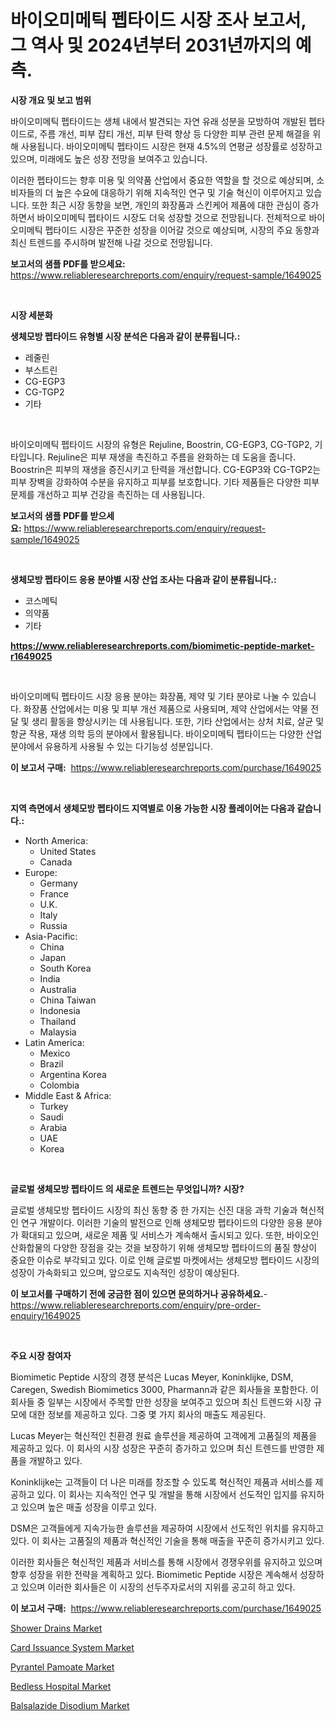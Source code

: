 <p><h1>바이오미메틱 펩타이드 시장 조사 보고서, 그 역사 및 2024년부터 2031년까지의 예측.</h1></p><p><strong>시장 개요 및 보고 범위</strong></p>
<p><p>바이오미메틱 펩타이드는 생체 내에서 발견되는 자연 유래 성분을 모방하여 개발된 펩타이드로, 주름 개선, 피부 잡티 개선, 피부 탄력 향상 등 다양한 피부 관련 문제 해결을 위해 사용됩니다. 바이오미메틱 펩타이드 시장은 현재 4.5%의 연평균 성장률로 성장하고 있으며, 미래에도 높은 성장 전망을 보여주고 있습니다. </p><p>이러한 펩타이드는 향후 미용 및 의약품 산업에서 중요한 역할을 할 것으로 예상되며, 소비자들의 더 높은 수요에 대응하기 위해 지속적인 연구 및 기술 혁신이 이루어지고 있습니다. 또한 최근 시장 동향을 보면, 개인의 화장품과 스킨케어 제품에 대한 관심이 증가하면서 바이오미메틱 펩타이드 시장도 더욱 성장할 것으로 전망됩니다. 전체적으로 바이오미메틱 펩타이드 시장은 꾸준한 성장을 이어갈 것으로 예상되며, 시장의 주요 동향과 최신 트렌드를 주시하며 발전해 나갈 것으로 전망됩니다.</p></p>
<p><strong>보고서의 샘플 PDF를 받으세요:</strong> <a href="https://www.reliableresearchreports.com/enquiry/request-sample/1649025">https://www.reliableresearchreports.com/enquiry/request-sample/1649025</a></p>
<p>&nbsp;</p>
<p><strong>시장 세분화</strong></p>
<p><strong>생체모방 펩타이드 유형별 시장 분석은 다음과 같이 분류됩니다.:</strong></p>
<p><ul><li>레줄린</li><li>부스트린</li><li>CG-EGP3</li><li>CG-TGP2</li><li>기타</li></ul></p>
<p>&nbsp;</p>
<p><p>바이오미메틱 펩타이드 시장의 유형은 Rejuline, Boostrin, CG-EGP3, CG-TGP2, 기타입니다. Rejuline은 피부 재생을 촉진하고 주름을 완화하는 데 도움을 줍니다. Boostrin은 피부의 재생을 증진시키고 탄력을 개선합니다. CG-EGP3와 CG-TGP2는 피부 장벽을 강화하여 수분을 유지하고 피부를 보호합니다. 기타 제품들은 다양한 피부 문제를 개선하고 피부 건강을 촉진하는 데 사용됩니다.</p></p>
<p><strong>보고서의 샘플 PDF를 받으세요:</strong>&nbsp;<a href="https://www.reliableresearchreports.com/enquiry/request-sample/1649025">https://www.reliableresearchreports.com/enquiry/request-sample/1649025</a></p>
<p>&nbsp;</p>
<p><strong> 생체모방 펩타이드 응용 분야별 시장 산업 조사는 다음과 같이 분류됩니다.:</strong></p>
<p><ul><li>코스메틱</li><li>의약품</li><li>기타</li></ul></p>
<p><strong><a href="https://www.reliableresearchreports.com/biomimetic-peptide-market-r1649025">https://www.reliableresearchreports.com/biomimetic-peptide-market-r1649025</a></strong></p>
<p>&nbsp;</p>
<p><p>바이오미메틱 펩타이드 시장 응용 분야는 화장품, 제약 및 기타 분야로 나눌 수 있습니다. 화장품 산업에서는 미용 및 피부 개선 제품으로 사용되며, 제약 산업에서는 약물 전달 및 생리 활동을 향상시키는 데 사용됩니다. 또한, 기타 산업에서는 상처 치료, 살균 및 항균 작용, 재생 의학 등의 분야에서 활용됩니다. 바이오미메틱 펩타이드는 다양한 산업 분야에서 유용하게 사용될 수 있는 다기능성 성분입니다.</p></p>
<p><strong>이 보고서 구매:</strong>&nbsp; <a href="https://www.reliableresearchreports.com/purchase/1649025">https://www.reliableresearchreports.com/purchase/1649025</a></p>
<p>&nbsp;</p>
<p><strong>지역 측면에서 생체모방 펩타이드 지역별로 이용 가능한 시장 플레이어는 다음과 같습니다.:</strong></p>
<p><ul>
    <li>
        North America:
        <ul>
            <li>United States</li>
            <li>Canada</li>
        </ul>
    </li>
    <li>
        Europe:
        <ul>
            <li>Germany</li>
            <li>France</li>
            <li>U.K.</li>
            <li>Italy</li>
            <li>Russia</li>
        </ul>
    </li>
    <li>
        Asia-Pacific:
        <ul>
            <li>China</li>
            <li>Japan</li>
            <li>South Korea</li>
            <li>India</li>
            <li>Australia</li>
            <li>China Taiwan</li>
            <li>Indonesia</li>
            <li>Thailand</li>
            <li>Malaysia</li>
        </ul>
    </li>
    <li>
        Latin America:
        <ul>
            <li>Mexico</li>
            <li>Brazil</li>
            <li>Argentina Korea</li>
            <li>Colombia</li>
        </ul>
    </li>
    <li>
        Middle East & Africa:
        <ul>
            <li>Turkey</li>
            <li>Saudi</li>
            <li>Arabia</li>
            <li>UAE</li>
            <li>Korea</li>
        </ul>
    </li>
    </ul></p>
<p>&nbsp;</p>
<p><strong>글로벌 생체모방 펩타이드 의 새로운 트렌드는 무엇입니까? 시장?</strong></p>
<p><p>글로벌 생체모방 펩타이드 시장의 최신 동향 중 한 가지는 신진 대응 과학 기술과 혁신적인 연구 개발이다. 이러한 기술의 발전으로 인해 생체모방 펩타이드의 다양한 응용 분야가 확대되고 있으며, 새로운 제품 및 서비스가 계속해서 출시되고 있다. 또한, 바이오인산화합물의 다양한 장점을 갖는 것을 보장하기 위해 생체모방 펩타이드의 품질 향상이 중요한 이슈로 부각되고 있다. 이로 인해 글로벌 마켓에서는 생체모방 펩타이드 시장의 성장이 가속화되고 있으며, 앞으로도 지속적인 성장이 예상된다.</p></p>
<p><strong>이 보고서를 구매하기 전에 궁금한 점이 있으면 문의하거나 공유하세요.</strong>- <a href="https://www.reliableresearchreports.com/enquiry/pre-order-enquiry/1649025">https://www.reliableresearchreports.com/enquiry/pre-order-enquiry/1649025</a></p>
<p>&nbsp;</p>
<p><strong>주요 시장 참여자</strong></p>
<p><p>	Biomimetic Peptide 시장의 경쟁 분석은 Lucas Meyer, Koninklijke, DSM, Caregen, Swedish Biomimetics 3000, Pharmann과 같은 회사들을 포함한다. 이 회사들 중 일부는 시장에서 주목할 만한 성장을 보여주고 있으며 최신 트렌드와 시장 규모에 대한 정보를 제공하고 있다. 그중 몇 가지 회사의 매출도 제공된다.</p><p>Lucas Meyer는 혁신적인 친환경 원료 솔루션을 제공하여 고객에게 고품질의 제품을 제공하고 있다. 이 회사의 시장 성장은 꾸준히 증가하고 있으며 최신 트렌드를 반영한 제품을 개발하고 있다.</p><p>Koninklijke는 고객들이 더 나은 미래를 창조할 수 있도록 혁신적인 제품과 서비스를 제공하고 있다. 이 회사는 지속적인 연구 및 개발을 통해 시장에서 선도적인 입지를 유지하고 있으며 높은 매출 성장을 이루고 있다.</p><p>DSM은 고객들에게 지속가능한 솔루션을 제공하여 시장에서 선도적인 위치를 유지하고 있다. 이 회사는 고품질의 제품과 혁신적인 기술을 통해 매출을 꾸준히 증가시키고 있다.</p><p>이러한 회사들은 혁신적인 제품과 서비스를 통해 시장에서 경쟁우위를 유지하고 있으며 향후 성장을 위한 전략을 계획하고 있다. Biomimetic Peptide 시장은 계속해서 성장하고 있으며 이러한 회사들은 이 시장의 선두주자로서의 지위를 공고히 하고 있다.</p></p>
<p><strong>이 보고서 구매:</strong>&nbsp;&nbsp;<a href="https://www.reliableresearchreports.com/purchase/1649025">https://www.reliableresearchreports.com/purchase/1649025</a></p>
<p><p><a href="https://www.linkedin.com/pulse/shower-drains-market-research-report-its-history-forecast-2024-ehkxe?trackingId=hQcOuGxMHDOwJW3nUKGjgw%3D%3D">Shower Drains Market</a></p><p><a href="https://view.publitas.com/reportprime-1/card-issuance-system-market-size-reveals-the-best-marketing-channels-in-global-industry/">Card Issuance System Market</a></p><p><a href="https://issuu.com/reportprime-2/docs/pyrantel-pamoate-market-size-2030.pptx">Pyrantel Pamoate Market</a></p><p><a href="https://florentine-yuzu-f42.notion.site/Bedless-Hospital-Market-Size-and-Market-Trends-Complete-Industry-Overview-2024-to-2031-289e52e251e64c5b9dc5802ae2725dba">Bedless Hospital Market</a></p><p><a href="https://issuu.com/reportprime-2/docs/balsalazide-disodium-market-size-2030.pptx">Balsalazide Disodium Market</a></p></p>